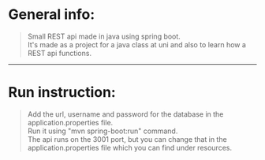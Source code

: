 # General info:
> Small REST api made in java using spring boot.  
> It's made as a project for a java class at uni and also to learn how a REST api functions.  
  
---------------------------------------------------------------------------------------------------------------------------------  
  
# Run instruction:                                                                                                         
> Add the url, username and password for the database in the application.properties file.  
> Run it using "mvn spring-boot:run" command.  
> The api runs on the 3001 port, but you can change that in the application.properties file which you can find under resources.  
